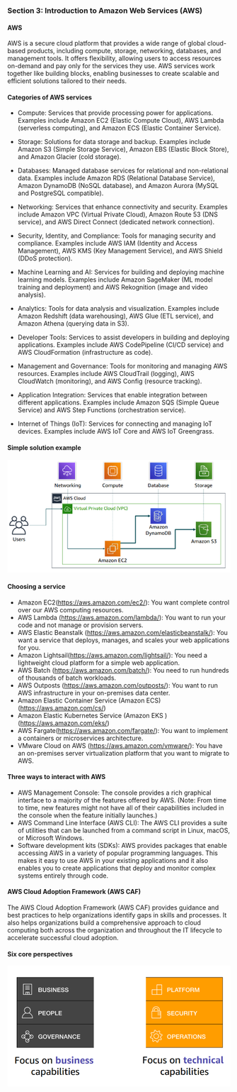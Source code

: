 ### Section 3: Introduction to Amazon Web Services (AWS)

#### AWS
AWS is a secure cloud platform that provides a wide range of global cloud-based products, including compute, storage, networking, databases, and management tools. It offers flexibility, allowing users to access resources on-demand and pay only for the services they use. AWS services work together like building blocks, enabling businesses to create scalable and efficient solutions tailored to their needs.

#### Categories of AWS services
- Compute: Services that provide processing power for applications. Examples include Amazon EC2 (Elastic Compute Cloud), AWS Lambda (serverless computing), and Amazon ECS (Elastic Container Service).

- Storage: Solutions for data storage and backup. Examples include Amazon S3 (Simple Storage Service), Amazon EBS (Elastic Block Store), and Amazon Glacier (cold storage).

- Databases: Managed database services for relational and non-relational data. Examples include Amazon RDS (Relational Database Service), Amazon DynamoDB (NoSQL database), and Amazon Aurora (MySQL and PostgreSQL compatible).

- Networking: Services that enhance connectivity and security. Examples include Amazon VPC (Virtual Private Cloud), Amazon Route 53 (DNS service), and AWS Direct Connect (dedicated network connection).

- Security, Identity, and Compliance: Tools for managing security and compliance. Examples include AWS IAM (Identity and Access Management), AWS KMS (Key Management Service), and AWS Shield (DDoS protection).

- Machine Learning and AI: Services for building and deploying machine learning models. Examples include Amazon SageMaker (ML model training and deployment) and AWS Rekognition (image and video analysis).

- Analytics: Tools for data analysis and visualization. Examples include Amazon Redshift (data warehousing), AWS Glue (ETL service), and Amazon Athena (querying data in S3).

- Developer Tools: Services to assist developers in building and deploying applications. Examples include AWS CodePipeline (CI/CD service) and AWS CloudFormation (infrastructure as code).

- Management and Governance: Tools for monitoring and managing AWS resources. Examples include AWS CloudTrail (logging), AWS CloudWatch (monitoring), and AWS Config (resource tracking).

- Application Integration: Services that enable integration between different applications. Examples include Amazon SQS (Simple Queue Service) and AWS Step Functions (orchestration service).

- Internet of Things (IoT): Services for connecting and managing IoT devices. Examples include AWS IoT Core and AWS IoT Greengrass.

#### Simple solution example
![example](./example.png)

#### Choosing a service
- Amazon EC2(https://aws.amazon.com/ec2/): You want complete control over our AWS computing resources.
- AWS Lambda (https://aws.amazon.com/lambda/): You want to run your code and not manage or provision servers.
- AWS Elastic Beanstalk (https://aws.amazon.com/elasticbeanstalk/): You want a service that deploys, manages, and scales your web applications for you.
- Amazon Lightsail(https://aws.amazon.com/lightsail/): You need a lightweight cloud platform for a simple web application.
- AWS Batch (https://aws.amazon.com/batch/): You need to run hundreds of thousands of batch workloads.
- AWS Outposts (https://aws.amazon.com/outposts/): You want to run AWS infrastructure in your on-premises data center.
- Amazon Elastic Container Service (Amazon ECS) (https://aws.amazon.com/cs/)
- Amazon Elastic Kubernetes Service (Amazon EKS ) (https://aws.amazon.com/eks/)
- AWS Fargate(https://aws.amazon.com/fargate/): You want to implement a containers or microservices architecture.
- VMware Cloud on AWS (https://aws.amazon.com/vmware/): You have an on-premises server virtualization platform that you want to migrate to AWS.

#### Three ways to interact with AWS
- AWS Management Console: 
The console provides a rich graphical interface to a majority of 
the features offered by AWS. (Note: From time to time, new features might not have all of 
their capabilities included in the console when the feature initially launches.)
- AWS Command Line Interface (AWS CLI): 
The AWS CLI provides a suite of utilities that can be 
launched from a command script in Linux, macOS, or Microsoft Windows.
- Software development kits (SDKs): 
AWS provides packages that enable accessing AWS in a 
variety of popular programming languages. This makes it easy to use AWS in your existing 
applications and it also enables you to create applications that deploy and monitor complex 
systems entirely through code. 

#### AWS Cloud Adoption Framework (AWS CAF)
The AWS Cloud Adoption Framework (AWS CAF) provides guidance and best practices to help organizations identify gaps in skills and processes. It also helps organizations build a comprehensive approach to cloud computing both across the organization and throughout the IT lifecycle to accelerate successful cloud adoption. 
#### Six core perspectives
![perspectice](./6.png)


